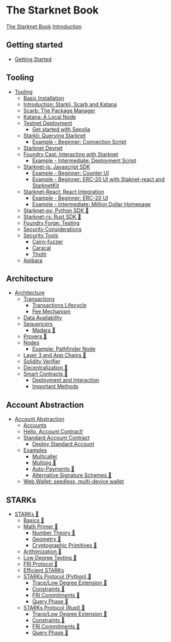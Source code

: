 # The Starknet Book

[The Starknet Book](title-page.md)
[Introduction](ch00-00-introduction.md)

## Getting started

- [Getting Started](ch01-00-getting-started.md)

## Tooling

- [Tooling](ch02-00-starknet-tooling.md)
  - [Basic Installation](ch02-01-basic-installation.md)
  - [Introduction: Starkli, Scarb and Katana](ch02-02-starkli-scarb-katana.md)
  - [Scarb: The Package Manager](ch02-03-scarb.md)
  - [Katana: A Local Node](ch02-04-katana.md)
  - [Testnet Deployment](ch02-05-testnet-deployment.md)
    - [Get started with Sepolia](ch02-05-01-start-with-sepolia.md)
  - [Starkli: Querying Starknet](ch02-06-starkli.md)
    - [Example - Beginner: Connection Script](ch02-06-01-connection-script.md)
  - [Starknet Devnet](ch02-07-starknet-devnet.md)
  - [Foundry Cast: Interacting with Starknet](ch02-08-foundry-cast.md)
    - [Example - Intermediate: Deployment Script](ch02-08-01-deployment-script.md)
  - [Starknet-js: Javascript SDK](ch02-09-starknet-js.md)
    - [Example - Beginner: Counter UI](ch02-09-01-counter-ui.md)
    - [Example - Beginner: ERC-20 UI with Staknet-react and StarknetKit](ch02-09-02-erc20-apibara.md)
  - [Starknet-React: React Integration](ch02-10-starknet-react.md)
    - [Example - Beginner: ERC-20 UI](ch02-10-01-erc20-ui.md)
    - [Example - Intermediate: Million Dollar Homepage](ch02-10-02-million-dollar-homepage.md)
  - [Starknet-py: Python SDK 🚧](ch02-11-starknet-py.md)
  - [Starknet-rs: Rust SDK 🚧](ch02-12-starknet-rs.md)
  - [Foundry Forge: Testing](ch02-13-foundry-forge.md)
  - [Security Considerations](ch02-14-security-considerations.md)
  - [Security Tools](ch02-15-security-tools.md)
    - [Cairo-fuzzer](ch02-15-01-cairo-fuzzer.md)
    - [Caracal](ch02-15-02-caracal.md)
    - [Thoth](ch02-15-03-thoth.md)
  - [Apibara](ch02-16-apibara.md)

## Architecture

- [Architecture](ch03-00-architecture.md)
  - [Transactions](ch03-01-transactions.md)
    - [Transactions Lifecycle](ch03-01-01-transactions-lifecycle.md)
    - [Fee Mechanism](ch03-01-02-fee-mechanism.md)
  - [Data Availability](ch03-01-03-data-availability.md)
  - [Sequencers](ch03-02-sequencers.md)
    - [Madara 🚧](ch03-02-01-madara.md)
  - [Provers 🚧](ch03-03-provers.md)
  - [Nodes](ch03-04-nodes.md)
    - [Example: Pathfinder Node](ch03-04-01-pathfinder-node.md)
  - [Layer 3 and App Chains 🚧 ](ch03-05-layer-3.md)
  - [Solidity Verifier](ch03-06-solidity-verifier.md)
  - [Decentralization 🚧](ch03-07-decentralization.md)
  - [Smart Contracts 🚧](ch03-08-smart-contracts.md)
    - [Deployment and Interaction](ch03-08-01-deploymet-and-interaction.md)
    - [Important Methods](ch03-08-02-important-methods.md)

## Account Abstraction

- [Account Abstraction](ch04-00-account-abstraction.md)
  - [Accounts](ch04-01-accounts.md)
  - [Hello, Account Contract!](ch04-02-hello-account.md)
  - [Standard Account Contract](ch04-03-standard-account.md)
    - [Deploy Standard Account](ch04-03-01-deploy-standard-account.md)
  - [Examples](ch04-05-examples.md)
    - [Multicaller](ch04-05-01-multicaller.md)
    - [Multisig 🚧](ch04-05-02-multisig.md)
    - [Auto-Payments 🚧](ch04-05-03-auto-payments.md)
    - [Alternative Signature Schemes 🚧](ch04-05-04-alternative-signature-schemes.md)
  - [Web Wallet: seedless, multi-device wallet](ch04-05-06-web-wallet.md)

## STARKs

- [STARKs 🚧]()
  - [Basics 🚧]()
  - [Math Primer 🚧]()
    - [Number Theory 🚧]()
    - [Geometry 🚧]()
    - [Cryptographic Primitives 🚧]()
  - [Arithimization 🚧]()
  - [Low Degree Testing 🚧]()
  - [FRI Protocol 🚧]()
  - [Efficient STARKs]()
  - [STARKs Protocol (Python) 🚧]()
    - [Trace/Low Degree Extension 🚧]()
    - [Constraints 🚧]()
    - [FRI Commitments 🚧]()
    - [Query Phase 🚧]()
  - [STARKs Protocol (Rust) 🚧]()
    - [Trace/Low Degree Extension 🚧]()
    - [Constraints 🚧]()
    - [FRI Commitments 🚧]()
    - [Query Phase 🚧]()

